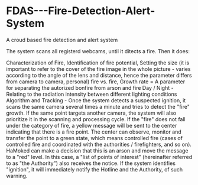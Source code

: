 # FDAS---Fire-Detection-Alert-System
A croud based fire detection and alert system

The system scans all registerd webcams, until it ditects a fire.
Then it does:

Characterization of Fire,
Identification of fire potential,
Setting the size (it is important to refer to the cover of the fire image in the whole picture - varies according to the angle of the lens and distance, hence the parameter differs from camera to camera, personal) fire vs. fire,
Growth rate = A parameter for separating the autorized bonfire from arson and fire
Day / Night - Relating to the radiation intensity between different lighting conditions
 
Algorithm and Tracking -
Once the system detects a suspected ignition, it scans the same camera several times a minute and tries to detect the "fire" growth.
If the same point targets another camera, the system will also prioritize it in the scanning and processing cycle.
If the "fire" does not fall under the category of fire, a yellow message will be sent to the center indicating that there is a fire point. The center can observe, monitor and transfer the point to a green state, which means controlled fire (cases of controlled fire and coordinated with the authorities / firefighters, and so on).
HaMoked can make a decision that this is an arson and move the message to a "red" level. In this case, a "list of points of interest" (hereinafter referred to as "the Authority") also receives the notice.
If the system identifies "ignition", it will immediately notify the Hotline and the Authority, of such warning.
